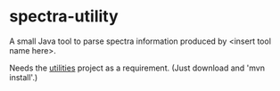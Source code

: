 # spectra-utility
A small Java tool to parse spectra information produced by &lt;insert tool name here>.

Needs the [utilities](https://github.com/hub-se/utilities) project as a requirement. (Just download and 'mvn install'.)
